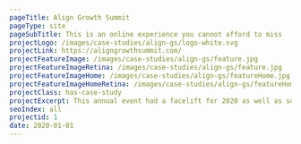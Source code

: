 ```yaml
---
pageTitle: Align Growth Summit
pageType: site
pageSubTitle: This is an online experience you cannot afford to miss
projectLogo: /images/case-studies/align-gs/logo-white.svg
projectLink: https://aligngrowthsummit.com/
projectFeatureImage: /images/case-studies/align-gs/feature.jpg
projectFeatureImageRetina: /images/case-studies/align-gs/feature.jpg
projectFeatureImageHome: /images/case-studies/align-gs/featureHome.jpg
projectFeatureImageHomeRetina: /images/case-studies/align-gs/featureHome@2x.jpg
projectClass: has-case-study
projectExcerpt: This annual event had a facelift for 2020 as well as some last minute changes due to the Covid-19 Pandemic. 
seoIndex: all
projectid: 1
date: 2020-01-01
---
```

